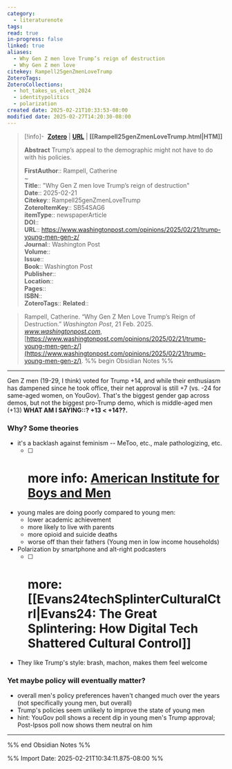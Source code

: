 ```yaml
---
category:
  - literaturenote
tags: 
read: true
in-progress: false
linked: true
aliases:
  - Why Gen Z men love Trump’s reign of destruction
  - Why Gen Z men love
citekey: Rampell25genZmenLoveTrump
ZoteroTags: 
ZoteroCollections:
  - hot_takes_us_elect_2024
  - identitypolitics
  - polarization
created date: 2025-02-21T10:33:53-08:00
modified date: 2025-02-27T14:20:30-08:00
---
```


> [!info]- &nbsp;[**Zotero**](zotero://select/library/items/SB54SAG6)   | [**URL**](https://www.washingtonpost.com/opinions/2025/02/21/trump-young-men-gen-z/) | **[[Rampell25genZmenLoveTrump.html|HTM]]**
>
> 
> **Abstract**
> Trump’s appeal to the demographic might not have to do with his policies.
> 
> 
> **FirstAuthor**:: Rampell, Catherine  
~    
> **Title**:: "Why Gen Z men love Trump’s reign of destruction"  
> **Date**:: 2025-02-21  
> **Citekey**:: Rampell25genZmenLoveTrump  
> **ZoteroItemKey**:: SB54SAG6  
> **itemType**:: newspaperArticle  
> **DOI**::   
> **URL**:: https://www.washingtonpost.com/opinions/2025/02/21/trump-young-men-gen-z/  
> **Journal**:: Washington Post  
> **Volume**::   
> **Issue**::   
> **Book**:: Washington Post  
> **Publisher**::   
> **Location**::    
> **Pages**::   
> **ISBN**::   
> **ZoteroTags**:: 
> **Related**:: 

> Rampell, Catherine. “Why Gen Z Men Love Trump’s Reign of Destruction.” _Washington Post_, 21 Feb. 2025. _www.washingtonpost.com_, [https://www.washingtonpost.com/opinions/2025/02/21/trump-young-men-gen-z/](https://www.washingtonpost.com/opinions/2025/02/21/trump-young-men-gen-z/).
%% begin Obsidian Notes %%
___

Gen Z men 
(19-29, I think) voted for Trump +14, and while their enthusiasm has dampened since he took office, their net approval is still +7 (vs. -24 for same-aged women, on YouGov).  That's the biggest gender gap across demos, but not the biggest pro-Trump demo, which is middle-aged men (+13) **WHAT AM I SAYING::? +13 < +14??.**

### Why? Some theories
- it's a backlash against feminism -- MeToo, etc., male pathologizing, etc.
	- [ ] # more info: [American Institute for Boys and Men](https://aibm.org/)
- young males are doing poorly compared to young men: 
	- lower academic achievement
	- more likely to live with parents
	- more opioid and suicide deaths
	- worse off than their fathers (Young men in low income households)
- Polarization by smartphone and alt-right podcasters
	- [ ] # more: [[Evans24techSplinterCulturalCtrl|Evans24: The Great Splintering: How Digital Tech Shattered Cultural Control]] 
- They like Trump's style: brash, machon, makes them feel welcome
### Yet maybe policy will eventually matter?
- overall men's policy preferences haven't changed much over the years (not specifically young men, but overall)
- Trump's policies seem unlikely to improve the state of young men
- hint: YouGov poll shows a recent dip in young men's Trump approval; Post-Ipsos poll now shows them neutral on him
___
%% end Obsidian Notes %%


%% Import Date: 2025-02-21T10:34:11.875-08:00 %%
